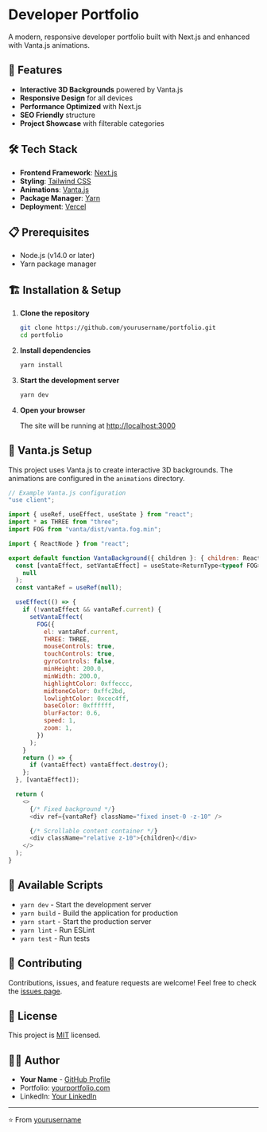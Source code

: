 # Developer Portfolio

A modern, responsive developer portfolio built with Next.js and enhanced with Vanta.js animations.

## 🚀 Features

- **Interactive 3D Backgrounds** powered by Vanta.js
- **Responsive Design** for all devices
- **Performance Optimized** with Next.js
- **SEO Friendly** structure
- **Project Showcase** with filterable categories

## 🛠️ Tech Stack

- **Frontend Framework**: [Next.js](https://nextjs.org/)
- **Styling**: [Tailwind CSS](https://tailwindcss.com/)
- **Animations**: [Vanta.js](https://www.vantajs.com/)
- **Package Manager**: [Yarn](https://yarnpkg.com/)
- **Deployment**: [Vercel](https://vercel.com/)

## 📋 Prerequisites

- Node.js (v14.0 or later)
- Yarn package manager

## 🏗️ Installation & Setup

1. **Clone the repository**

   ```bash
   git clone https://github.com/yourusername/portfolio.git
   cd portfolio
   ```

2. **Install dependencies**

   ```bash
   yarn install
   ```

3. **Start the development server**

   ```bash
   yarn dev
   ```

4. **Open your browser**

   The site will be running at [http://localhost:3000](http://localhost:3000)

## 🎨 Vanta.js Setup

This project uses Vanta.js to create interactive 3D backgrounds. The animations are configured in the `animations` directory.

```javascript
// Example Vanta.js configuration
"use client";

import { useRef, useEffect, useState } from "react";
import * as THREE from "three";
import FOG from "vanta/dist/vanta.fog.min";

import { ReactNode } from "react";

export default function VantaBackground({ children }: { children: ReactNode }) {
  const [vantaEffect, setVantaEffect] = useState<ReturnType<typeof FOG> | null>(
    null
  );
  const vantaRef = useRef(null);

  useEffect(() => {
    if (!vantaEffect && vantaRef.current) {
      setVantaEffect(
        FOG({
          el: vantaRef.current,
          THREE: THREE,
          mouseControls: true,
          touchControls: true,
          gyroControls: false,
          minHeight: 200.0,
          minWidth: 200.0,
          highlightColor: 0xffeccc,
          midtoneColor: 0xffc2bd,
          lowlightColor: 0xcec4ff,
          baseColor: 0xffffff,
          blurFactor: 0.6,
          speed: 1,
          zoom: 1,
        })
      );
    }
    return () => {
      if (vantaEffect) vantaEffect.destroy();
    };
  }, [vantaEffect]);

  return (
    <>
      {/* Fixed background */}
      <div ref={vantaRef} className="fixed inset-0 -z-10" />

      {/* Scrollable content container */}
      <div className="relative z-10">{children}</div>
    </>
  );
}
```

## 📝 Available Scripts

- `yarn dev` - Start the development server
- `yarn build` - Build the application for production
- `yarn start` - Start the production server
- `yarn lint` - Run ESLint
- `yarn test` - Run tests

## 🤝 Contributing

Contributions, issues, and feature requests are welcome! Feel free to check the [issues page](https://github.com/yourusername/portfolio/issues).

## 📄 License

This project is [MIT](LICENSE) licensed.

## 👨‍💻 Author

- **Your Name** - [GitHub Profile](https://github.com/yourusername)
- Portfolio: [yourportfolio.com](https://yourportfolio.com)
- LinkedIn: [Your LinkedIn](https://linkedin.com/in/yourusername)

---

⭐️ From [yourusername](https://github.com/yourusername)

```

```
